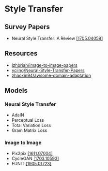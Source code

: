 # Style Transfer

## Survey Papers

* Neural Style Transfer: A Review [\[1705.04058\]](https://arxiv.org/abs/1705.04058)

## Resources

* [lzhbrian/image-to-image-papers](https://github.com/lzhbrian/image-to-image-papers)
* [ycjing/Neural-Style-Transfer-Papers](https://github.com/ycjing/Neural-Style-Transfer-Papers)
* [zhaoxin94/awsome-domain-adaptation](https://github.com/zhaoxin94/awsome-domain-adaptation)

## Models

### Neural Style Transfer

* AdaIN
* Perceptual Loss
* Total Variation Loss
* Gram Matrix Loss

### Image to Image

* Pix2pix [\[1611.07004\]](https://arxiv.org/abs/1611.07004)
* CycleGAN [\[1703.10593\]](https://arxiv.org/abs/1703.10593)
* FUNIT [\[1905.01723\]](https://arxiv.org/abs/1905.01723)



